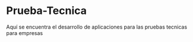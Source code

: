 # Prueba-Tecnica
Aquí se encuentra el desarrollo de aplicaciones para las pruebas tecnicas para empresas
